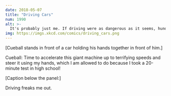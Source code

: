 ```yaml
---
date: 2018-05-07
title: "Driving Cars"
num: 1990
alt: >-
  It's probably just me. If driving were as dangerous as it seems, hundreds of people would be dying every day!
img: https://imgs.xkcd.com/comics/driving_cars.png
---
```

[Cueball stands in front of a car holding his hands together in front of him.]

Cueball: Time to accelerate this giant machine up to terrifying speeds and steer it using my hands, which I am allowed to do because I took a 20-minute test in high school!

[Caption below the panel:]

Driving freaks me out.